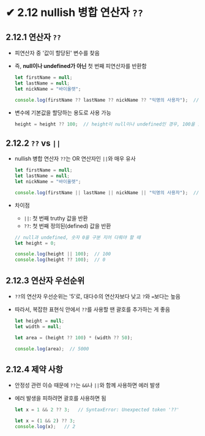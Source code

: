 # ✔ 2.12 nullish 병합 연산자 `??`

## 2.12.1 연산자 `??`

- 피연산자 중 '값이 할당된' 변수를 찾음
- 즉, **null이나 undefined가 아닌** 첫 번째 피연산자를 반환함

  ```js
  let firstName = null;
  let lastName = null;
  let nickName = "바이올렛";

  console.log(firstName ?? lastName ?? nickName ?? "익명의 사용자");  // 바이올렛
  ```

- 변수에 기본값을 할당하는 용도로 사용 가능

  ```js
  height = height ?? 100;  // height이 null이나 undefined인 경우, 100을 할당
  ```

## 2.12.2 `??` vs `||`

- nullish 병합 연산자 `??`는 OR 연산자인 `||`와 매우 유사 

  ```js
  let firstName = null;
  let lastName = null;
  let nickName = "바이올렛";

  console.log(firstName || lastName || nickName || "익명의 사용자");  // 바이올렛
  ```

- 차이점
  - `||`: 첫 번째 truthy 값을 반환
  - `??`: 첫 번째 정의된(defined) 값을 반환

  ```js
  // null과 undefined, 숫자 0을 구분 지어 다뤄야 할 때
  let height = 0;

  console.log(height || 100);  // 100
  console.log(height ?? 100);  // 0
  ```

## 2.12.3 연산자 우선순위

- `??`의 연산자 우선순위는 '5'로, 대다수의 연산자보다 낮고 `?`와 `=`보다는 높음
- 따라서, 복잡한 표현식 안에서 `??`를 사용할 땐 괄호를 추가하는 게 좋음

  ```js
  let height = null;
  let width = null;

  let area = (height ?? 100) * (width ?? 50);

  console.log(area);  // 5000
  ```

## 2.12.4 제약 사항

- 안정성 관련 이슈 때문에 `??`는 `&&`나 `||`와 함께 사용하면 에러 발생
- 에러 발생을 피하려면 괄호를 사용하면 됨

  ```js
  let x = 1 && 2 ?? 3;   // SyntaxError: Unexpected token '??'

  let x = (1 && 2) ?? 3; 
  console.log(x);   // 2
  ```